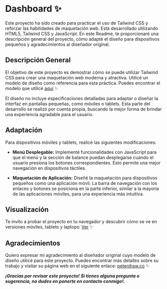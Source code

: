 # Dashboard ✨
Este proyecto ha sido creado para practicar el uso de Tailwind CSS y reforzar las habilidades de maquetación web. Está desarrollado utilizando HTML5, Tailwind CSS y JavaScript. En este Readme, te proporcionaré una descripción general del proyecto, cómo adapté el diseño para dispositivos pequeños y agradecimientos al diseñador original.

## Descripción General
El objetivo de este proyecto es demostrar cómo se puede utilizar Tailwind CSS para crear una maquetación web moderna y atractiva. Utilicé un modelo de diseño como referencia para esta práctica. Puedes encontrar el modelo que utilicé [aquí](https://www.figma.com/community/file/1225138473717238558) ✨

El diseño no incluye especificaciones detalladas para adaptar o diseñar la interfaz en pantallas pequeñas, como móviles o tablets. Esta parte del desarrollo se realizó por cuenta propia, buscando la mejor forma de brindar una experiencia agradable para el usuario.

## Adaptación
Para dispositivos móviles y tablets, realicé las siguientes modificaciones:

- **Menú Desplegable:** Implementé funcionalidades con JavaScript para que el menú y la sección de balance puedan desplegarse cuando el usuario presiona los botones correspondientes. Esto permite una mejor navegación en dispositivos táctiles.

- **Maquetación de Aplicación:** Diseñé la maquetación para dispositivos pequeños como una aplicación móvil. La barra de navegación con los enlaces y botones se posiciona en la parte inferior, similar a la mayoría de las aplicaciones móviles, para una experiencia más intuitiva.

## Visualización
Te invito a probar el proyecto en tu navegador y descubrir cómo se ve en versiones móviles, tablets y laptops: [Ver](https://dashboard-food.netlify.app/) ✨

## Agradecimientos
Quiero expresar mi agradecimiento al diseñador original cuyo modelo de diseño utilicé para este proyecto. Puedes encontrar más detalles sobre su trabajo y visitar su página web en el siguiente enlace: [peterdraw.co](https://peterdraw.co/) ✨

***¡Gracias por revisar este proyecto! Si tienes alguna pregunta o sugerencia, no dudes en ponerte en contacto conmigo!.***




